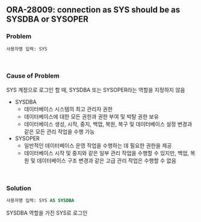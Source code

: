 ## ORA-28009: connection as SYS should be as SYSDBA or SYSOPER

### Problem
```SQL
사용자명 입력: SYS
```

<br/>

### Cause of Problem
SYS 계정으로 로그인 할 때, SYSDBA 또는 SYSOPER라는 역할을 지정하지 않음
* SYSDBA
    * 데이터베이스 시스템의 최고 관리자 권한
    * 데이터베이스에 대한 모든 권한과 권한 부여 및 박탈 권한 보유
    * 데이터베이스 생성, 시작, 중지, 백업, 복원, 복구 및 데이터베이스 설정 변경과 같은 모든 관리 작업을 수행 가능
* SYSOPER
    * 일반적인 데이터베이스 운영 작업을 수행하는 데 필요한 권한을 제공
    * 데이터베이스 시작 및 중지와 같은 일부 관리 작업을 수행할 수 있지만, 백업, 복원 및 데이터베이스 구조 변경과 같은 고급 관리 작업은 수행할 수 없음

<br/>

### Solution
```SQL
사용자명 입력: SYS AS SYSDBA
```
SYSDBA 역할을 가진 SYS로 로그인
